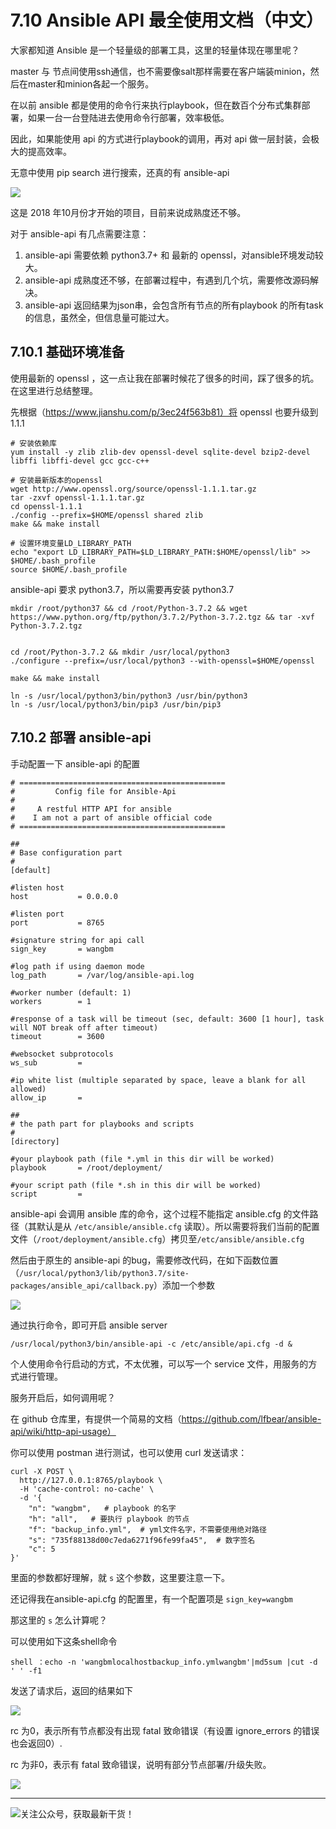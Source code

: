 # 7.10 Ansible API 最全使用文档（中文）

大家都知道 Ansible 是一个轻量级的部署工具，这里的轻量体现在哪里呢？

master 与 节点间使用ssh通信，也不需要像salt那样需要在客户端装minion，然后在master和minion各起一个服务。

在以前 ansible 都是使用的命令行来执行playbook，但在数百个分布式集群部署，如果一台一台登陆进去使用命令行部署，效率极低。

因此，如果能使用 api 的方式进行playbook的调用，再对 api 做一层封装，会极大的提高效率。

无意中使用 pip search 进行搜索，还真的有 ansible-api

![](http://image.python-online.cn/20190716111523.png)

这是 2018 年10月份才开始的项目，目前来说成熟度还不够。

对于 ansible-api 有几点需要注意：

1. ansible-api 需要依赖 python3.7+ 和 最新的 openssl，对ansible环境发动较大。
2. ansible-api 成熟度还不够，在部署过程中，有遇到几个坑，需要修改源码解决。
3. ansible-api 返回结果为json串，会包含所有节点的所有playbook 的所有task 的信息，虽然全，但信息量可能过大。



## 7.10.1 基础环境准备

使用最新的 openssl ，这一点让我在部署时候花了很多的时间，踩了很多的坑。在这里进行总结整理。

先根据（<https://www.jianshu.com/p/3ec24f563b81）将> openssl 也要升级到 1.1.1

```shell
# 安装依赖库
yum install -y zlib zlib-dev openssl-devel sqlite-devel bzip2-devel libffi libffi-devel gcc gcc-c++
 
# 安装最新版本的openssl
wget http://www.openssl.org/source/openssl-1.1.1.tar.gz
tar -zxvf openssl-1.1.1.tar.gz
cd openssl-1.1.1
./config --prefix=$HOME/openssl shared zlib
make && make install
 
# 设置环境变量LD_LIBRARY_PATH
echo "export LD_LIBRARY_PATH=$LD_LIBRARY_PATH:$HOME/openssl/lib" >> $HOME/.bash_profile
source $HOME/.bash_profile
```

ansible-api 要求 python3.7，所以需要再安装 python3.7

```shell
mkdir /root/python37 && cd /root/Python-3.7.2 && wget https://www.python.org/ftp/python/3.7.2/Python-3.7.2.tgz && tar -xvf Python-3.7.2.tgz
 
 
cd /root/Python-3.7.2 && mkdir /usr/local/python3
./configure --prefix=/usr/local/python3 --with-openssl=$HOME/openssl
 
make && make install
 
ln -s /usr/local/python3/bin/python3 /usr/bin/python3
ln -s /usr/local/python3/bin/pip3 /usr/bin/pip3
```



## 7.10.2 部署 ansible-api

手动配置一下 ansible-api 的配置

```shell
# ==============================================
#         Config file for Ansible-Api
#
#     A restful HTTP API for ansible
#    I am not a part of ansible official code
# ==============================================
 
##
# Base configuration part
#
[default]
 
#listen host
host           = 0.0.0.0
 
#listen port
port           = 8765
 
#signature string for api call
sign_key       = wangbm
 
#log path if using daemon mode
log_path       = /var/log/ansible-api.log
 
#worker number (default: 1)
workers        = 1
 
#response of a task will be timeout (sec, default: 3600 [1 hour], task will NOT break off after timeout)
timeout        = 3600
 
#websocket subprotocols
ws_sub         =
 
#ip white list (multiple separated by space, leave a blank for all allowed)
allow_ip       =
 
##
# the path part for playbooks and scripts
#
[directory]
 
#your playbook path (file *.yml in this dir will be worked)
playbook       = /root/deployment/
 
#your script path (file *.sh in this dir will be worked)
script         =
```

ansible-api 会调用 ansible 库的命令，这个过程不能指定 ansible.cfg 的文件路径（其默认是从 `/etc/ansible/ansible.cfg` 读取）。所以需要将我们当前的配置文件（`/root/deployment/ansible.cfg`）拷贝至`/etc/ansible/ansible.cfg`

然后由于原生的 ansible-api 的bug，需要修改代码，在如下函数位置（`/usr/local/python3/lib/python3.7/site-packages/ansible_api/callback.py`）添加一个参数

![](http://image.python-online.cn/20190716112113.png)

通过执行命令，即可开启 ansible server

```shell
/usr/local/python3/bin/ansible-api -c /etc/ansible/api.cfg -d &
```

个人使用命令行启动的方式，不太优雅，可以写一个 service 文件，用服务的方式进行管理。

服务开启后，如何调用呢？

在 github 仓库里，有提供一个简易的文档（https://github.com/lfbear/ansible-api/wiki/http-api-usage）

你可以使用 postman 进行测试，也可以使用 curl 发送请求：

```
curl -X POST \
  http://127.0.0.1:8765/playbook \
  -H 'cache-control: no-cache' \
  -d '{
    "n": "wangbm",   # playbook 的名字
    "h": "all",   # 要执行 playbook 的节点
    "f": "backup_info.yml",  # yml文件名字，不需要使用绝对路径
    "s": "735f88138d00c7eda6271f96fe99fa45",  # 数字签名
    "c": 5
}'
```

里面的参数都好理解，就 `s` 这个参数，这里要注意一下。

还记得我在ansible-api.cfg 的配置里，有一个配置项是 `sign_key=wangbm`

那这里的 `s` 怎么计算呢？

可以使用如下这条shell命令

```shell
shell ：echo -n 'wangbmlocalhostbackup_info.ymlwangbm'|md5sum |cut -d ' ' -f1
```

发送了请求后，返回的结果如下

![](http://image.python-online.cn/20190716112824.png)

rc 为0，表示所有节点都没有出现 fatal 致命错误（有设置 ignore_errors 的错误也会返回0）.

rc 为非0，表示有 fatal 致命错误，说明有部分节点部署/升级失败。

![](http://image.python-online.cn/20190716112838.png)

---

![关注公众号，获取最新干货！](http://image.python-online.cn/20190511161447.png)


